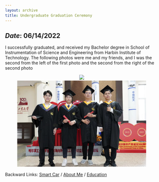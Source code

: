 ```yaml
---
layout: archive
title: Undergraduate Graduation Ceremony
---
```


## *Date*: 06/14/2022

I successfully graduated, and received my Bachelor degree in School of Instrumentation of Science and Engineering from Harbin Institute of Technology. The following photos were me and my friends, and I was the second from the left of the first photo and the second from the right of the second photo

<figure>
  <center>
    <img src="/news/imgs/BA_gra2.png">
    <img src="/news/imgs/B_graduate.png">
  </center>
</figure>

Backward Links: [Smart Car](../news/smart_car.md) / [About Me](../_pages/about.md) / [Education](../_pages/education.md)



